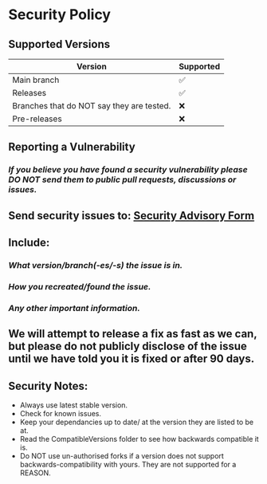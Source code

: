 # Security Policy

## Supported Versions



| Version | Supported          |
| ------- | ------------------ |
| Main branch   | :white_check_mark: |
| Releases   | :white_check_mark: |
| Branches that do NOT say they are tested.  | :x: |
| Pre-releases  | :x: |


## Reporting a Vulnerability

### _If you believe you have found a security vulnerability please DO NOT send them to public pull requests, discussions or issues._
## Send security issues to: [Security Advisory Form](https://github.com/notvolks/SulfurAI-DRL-001-03-54c/security/advisories/new)

## Include:
### _What version/branch(-es/-s) the issue is in._
### _How you recreated/found the issue._
### _Any other important information._

## We will attempt to release a fix as fast as we can, but please do not publicly disclose of the issue until we have told you it is fixed or after 90 days.

## Security Notes:
 - Always use latest stable version.
 - Check for known issues.
 - Keep your dependancies up to date/ at the version they are listed to be at.
 - Read the CompatibleVersions folder to see how backwards compatible it is.
 - Do NOT use un-authorised forks if a version does not support backwards-compatibility with yours. They are not supported for a REASON.

